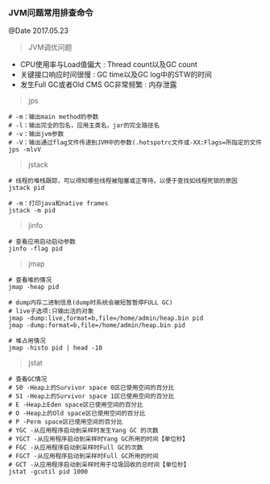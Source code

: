 ### JVM问题常用排查命令
@Date 2017.05.23

> JVM调优问题

* CPU使用率与Load值偏大 : Thread count以及GC count
* 关键接口响应时间很慢 : GC time以及GC log中的STW的时间
* 发生Full GC或者Old CMS GC非常频繁 : 内存泄露

> jps

```
# -m：输出main method的参数
# -l：输出完全的包名，应用主类名，jar的完全路径名 
# -v：输出jvm参数 
# -V：输出通过flag文件传递到JVM中的参数(.hotspotrc文件或-XX:Flags=所指定的文件
jps -mlvV
```

> jstack

```
# 线程的堆栈跟踪，可以得知哪些线程被阻塞或正等待，以便于查找如线程死锁的原因
jstack pid
```

```
# -m：打印java和native frames
jstack -m pid
```

> jinfo

```
# 查看应用启动启动参数
jinfo -flag pid
```

> jmap

```
# 查看堆的情况
jmap -heap pid
```

```
# dump内存二进制信息(dump时系统会被短暂暂停FULL GC)
# live子选项:只输出活的对象
jmap -dump:live,format=b,file=/home/admin/heap.bin pid
jmap -dump:format=b,file=/home/admin/heap.bin pid
```

```
# 堆占用情况
jmap -histo pid | head -10
```

> jstat

```
# 查看GC情况
# S0 -Heap上的Survivor space 0区已使用空间的百分比 
# S1 -Heap上的Survivor space 1区已使用空间的百分比 
# E -Heap上Eden space区已使用空间的百分比 
# O -Heap上的Old space区已使用空间的百分比 
# P -Perm space区已使用空间的百分比 
# YGC -从应用程序启动到采样时发生Yang GC 的次数 
# YGCT -从应用程序启动到采样时Yang GC所用的时间【单位秒】 
# FGC -从应用程序启动到采样时Full GC的次数 
# FGCT -从应用程序启动到采样时Full GC所用的时间 
# GCT -从应用程序启动到采样时用于垃圾回收的总时间【单位秒】
jstat -gcutil pid 1000
```
